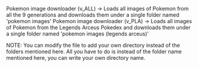 Pokemon image downloader (v_ALL) -> Loads all images of Pokemon from all the 9 generations and downloads them under a single folder named 'pokemon images'
Pokemon image downloader (v_PLA) -> Loads all images of Pokemon from the Legends Arceus Pokedex and downloads them under a single folder named 'pokemon images (legends arceus)'

NOTE: You can modify the file to add your own directory instead of the folders mentioned here.
All you have to do is instead of the folder name mentioned here, you can write your own directory name.
